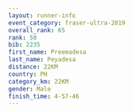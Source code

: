 ```yaml
---
layout: runner-info 
event_category: fraser-ultra-2019 
overall_rank: 65
rank: 50
bib: 2235
first_name: Preemadesa
last_name: Peyadesa
distance: 22KM
country: PH
category_km: 22KM
gender: Male
finish_time: 4-57-46
---
```

